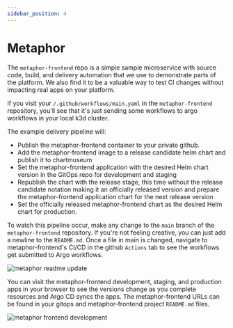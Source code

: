 ```yaml
---
sidebar_position: 4
---
```


# Metaphor

The ```metaphor-frontend``` repo is a simple sample microservice with source code, build, and delivery automation that we use to demonstrate parts of the platform. We also find it to be a valuable way to test CI changes without impacting real apps on your platform.

If you visit your ```/.github/workflows/main.yaml``` in the ```metaphor-frontend``` repository, you'll see that it's just sending some workflows to argo workflows in your local k3d cluster.

The example delivery pipeline will:

- Publish the metaphor-frontend container to your private github.
- Add the metaphor-frontend image to a release candidate helm chart and publish it to chartmuseum
- Set the metaphor-frontend application with the desired Helm chart version in the GitOps repo for development and staging
- Republish the chart with the release stage, this time without the release candidate notation making it an officially released version and prepare the metaphor-frontend application chart for the next release version
- Set the officially released metaphor-frontend chart as the desired Helm chart for production.

To watch this pipeline occur, make any change to the ```main``` branch of the ```metaphor-frontend``` repository. If you're not feeling creative, you can just add a newline to the ```README.md```. Once a file in main is changed, navigate to metaphor-frontend's CI/CD in the github ```Actions``` tab to see the workflows get submitted to Argo workflows.

![metaphor readme update](/img/metaphor-readme-update.png)

You can visit the metaphor-frontend development, staging, and production apps in your browser to see the versions change as you complete resources and Argo CD syncs the apps. The metaphor-frontend URLs can be found in your gitops and metaphor-frontend project ```README.md``` files.

![metaphor frontend development](/img/metaphor-frontend-development.png)